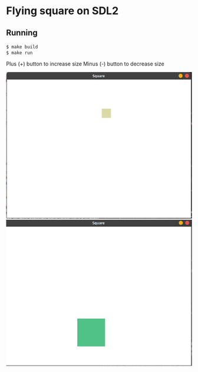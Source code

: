 # Flying square on SDL2
## Running
```
$ make build
$ make run
```
Plus (+) button to increase size
Minus (-) button to decrease size

![example1](https://github.com/a-korkin/square/blob/main/example_1.png?raw=true)
![example2](https://github.com/a-korkin/square/blob/main/example_2.png?raw=true)
